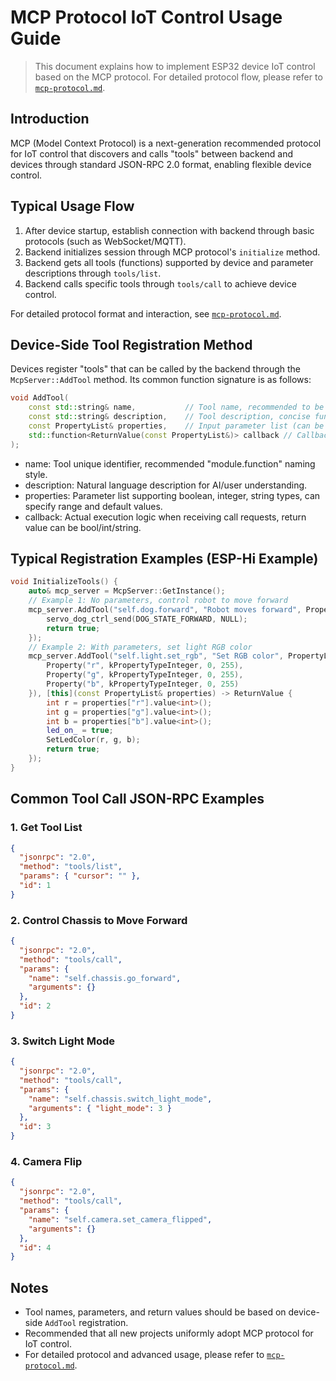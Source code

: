 # MCP Protocol IoT Control Usage Guide

> This document explains how to implement ESP32 device IoT control based on the MCP protocol. For detailed protocol flow, please refer to [`mcp-protocol.md`](./mcp-protocol.md).

## Introduction

MCP (Model Context Protocol) is a next-generation recommended protocol for IoT control that discovers and calls "tools" between backend and devices through standard JSON-RPC 2.0 format, enabling flexible device control.

## Typical Usage Flow

1. After device startup, establish connection with backend through basic protocols (such as WebSocket/MQTT).
2. Backend initializes session through MCP protocol's `initialize` method.
3. Backend gets all tools (functions) supported by device and parameter descriptions through `tools/list`.
4. Backend calls specific tools through `tools/call` to achieve device control.

For detailed protocol format and interaction, see [`mcp-protocol.md`](./mcp-protocol.md).

## Device-Side Tool Registration Method

Devices register "tools" that can be called by the backend through the `McpServer::AddTool` method. Its common function signature is as follows:

```cpp
void AddTool(
    const std::string& name,           // Tool name, recommended to be unique and hierarchical, e.g., self.dog.forward
    const std::string& description,    // Tool description, concise function explanation for LLM understanding
    const PropertyList& properties,    // Input parameter list (can be empty), supports types: boolean, integer, string
    std::function<ReturnValue(const PropertyList&)> callback // Callback implementation when tool is called
);
```
- name: Tool unique identifier, recommended "module.function" naming style.
- description: Natural language description for AI/user understanding.
- properties: Parameter list supporting boolean, integer, string types, can specify range and default values.
- callback: Actual execution logic when receiving call requests, return value can be bool/int/string.

## Typical Registration Examples (ESP-Hi Example)

```cpp
void InitializeTools() {
    auto& mcp_server = McpServer::GetInstance();
    // Example 1: No parameters, control robot to move forward
    mcp_server.AddTool("self.dog.forward", "Robot moves forward", PropertyList(), [this](const PropertyList&) -> ReturnValue {
        servo_dog_ctrl_send(DOG_STATE_FORWARD, NULL);
        return true;
    });
    // Example 2: With parameters, set light RGB color
    mcp_server.AddTool("self.light.set_rgb", "Set RGB color", PropertyList({
        Property("r", kPropertyTypeInteger, 0, 255),
        Property("g", kPropertyTypeInteger, 0, 255),
        Property("b", kPropertyTypeInteger, 0, 255)
    }), [this](const PropertyList& properties) -> ReturnValue {
        int r = properties["r"].value<int>();
        int g = properties["g"].value<int>();
        int b = properties["b"].value<int>();
        led_on_ = true;
        SetLedColor(r, g, b);
        return true;
    });
}
```

## Common Tool Call JSON-RPC Examples

### 1. Get Tool List
```json
{
  "jsonrpc": "2.0",
  "method": "tools/list",
  "params": { "cursor": "" },
  "id": 1
}
```

### 2. Control Chassis to Move Forward
```json
{
  "jsonrpc": "2.0",
  "method": "tools/call",
  "params": {
    "name": "self.chassis.go_forward",
    "arguments": {}
  },
  "id": 2
}
```

### 3. Switch Light Mode
```json
{
  "jsonrpc": "2.0",
  "method": "tools/call",
  "params": {
    "name": "self.chassis.switch_light_mode",
    "arguments": { "light_mode": 3 }
  },
  "id": 3
}
```

### 4. Camera Flip
```json
{
  "jsonrpc": "2.0",
  "method": "tools/call",
  "params": {
    "name": "self.camera.set_camera_flipped",
    "arguments": {}
  },
  "id": 4
}
```

## Notes
- Tool names, parameters, and return values should be based on device-side `AddTool` registration.
- Recommended that all new projects uniformly adopt MCP protocol for IoT control.
- For detailed protocol and advanced usage, please refer to [`mcp-protocol.md`](./mcp-protocol.md).